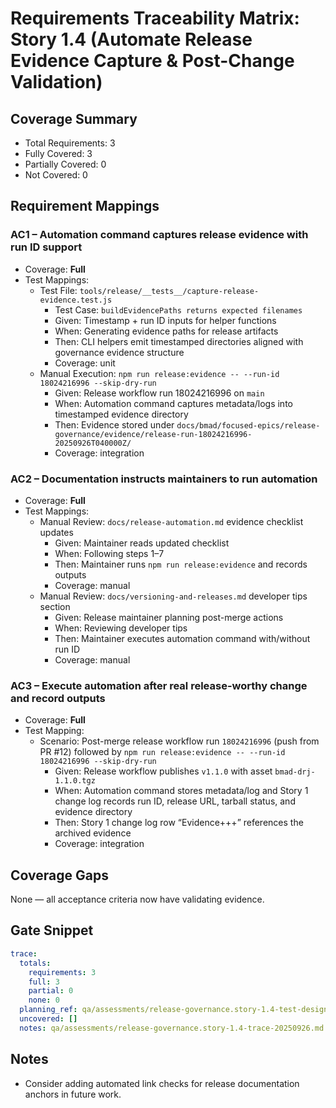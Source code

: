 # Requirements Traceability Matrix: Story 1.4 (Automate Release Evidence Capture & Post-Change Validation)

## Coverage Summary

- Total Requirements: 3
- Fully Covered: 3
- Partially Covered: 0
- Not Covered: 0

## Requirement Mappings

### AC1 – Automation command captures release evidence with run ID support

- Coverage: **Full**
- Test Mappings:
  - Test File: `tools/release/__tests__/capture-release-evidence.test.js`
    - Test Case: `buildEvidencePaths returns expected filenames`
    - Given: Timestamp + run ID inputs for helper functions
    - When: Generating evidence paths for release artifacts
    - Then: CLI helpers emit timestamped directories aligned with governance evidence structure
    - Coverage: unit
  - Manual Execution: `npm run release:evidence -- --run-id 18024216996 --skip-dry-run`
    - Given: Release workflow run 18024216996 on `main`
    - When: Automation command captures metadata/logs into timestamped evidence directory
    - Then: Evidence stored under `docs/bmad/focused-epics/release-governance/evidence/release-run-18024216996-20250926T040000Z/`
    - Coverage: integration

### AC2 – Documentation instructs maintainers to run automation

- Coverage: **Full**
- Test Mappings:
  - Manual Review: `docs/release-automation.md` evidence checklist updates
    - Given: Maintainer reads updated checklist
    - When: Following steps 1–7
    - Then: Maintainer runs `npm run release:evidence` and records outputs
    - Coverage: manual
  - Manual Review: `docs/versioning-and-releases.md` developer tips section
    - Given: Release maintainer planning post-merge actions
    - When: Reviewing developer tips
    - Then: Maintainer executes automation command with/without run ID
    - Coverage: manual

### AC3 – Execute automation after real release-worthy change and record outputs

- Coverage: **Full**
- Test Mapping:
  - Scenario: Post-merge release workflow run `18024216996` (push from PR #12) followed by `npm run release:evidence -- --run-id 18024216996 --skip-dry-run`
    - Given: Release workflow publishes `v1.1.0` with asset `bmad-drj-1.1.0.tgz`
    - When: Automation command stores metadata/log and Story 1 change log records run ID, release URL, tarball status, and evidence directory
    - Then: Story 1 change log row “Evidence+++” references the archived evidence
    - Coverage: integration

## Coverage Gaps

None — all acceptance criteria now have validating evidence.

## Gate Snippet

```yaml
trace:
  totals:
    requirements: 3
    full: 3
    partial: 0
    none: 0
  planning_ref: qa/assessments/release-governance.story-1.4-test-design-20250926.md
  uncovered: []
  notes: qa/assessments/release-governance.story-1.4-trace-20250926.md
```

## Notes

- Consider adding automated link checks for release documentation anchors in future work.
